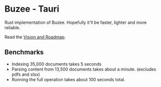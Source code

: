 # Buzee - Tauri
Rust implementation of Buzee. Hopefully it'll be faster, lighter and more reliable.

Read the [Vision and Roadmap](./VISION&ROADMAP).

## Benchmarks
- Indexing 35,000 documents takes 5 seconds
- Parsing content from 13,500 documents takes about a minute. (excludes pdfs and xlsx)
- Running the full operation takes about 100 seconds total.